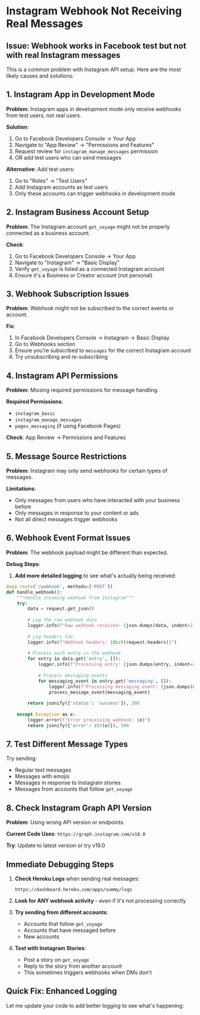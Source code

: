 # Instagram Webhook Not Receiving Real Messages

## Issue: Webhook works in Facebook test but not with real Instagram messages

This is a common problem with Instagram API setup. Here are the most likely causes and solutions:

## 1. Instagram App in Development Mode

**Problem**: Instagram apps in development mode only receive webhooks from test users, not real users.

**Solution**:
1. Go to Facebook Developers Console → Your App
2. Navigate to "App Review" → "Permissions and Features"
3. Request review for `instagram_manage_messages` permission
4. OR add test users who can send messages

**Alternative**: Add test users:
1. Go to "Roles" → "Test Users"
2. Add Instagram accounts as test users
3. Only these accounts can trigger webhooks in development mode

## 2. Instagram Business Account Setup

**Problem**: The Instagram account `get_voyage` might not be properly connected as a business account.

**Check**:
1. Go to Facebook Developers Console → Your App
2. Navigate to "Instagram" → "Basic Display"
3. Verify `get_voyage` is listed as a connected Instagram account
4. Ensure it's a Business or Creator account (not personal)

## 3. Webhook Subscription Issues

**Problem**: Webhook might not be subscribed to the correct events or account.

**Fix**:
1. In Facebook Developers Console → Instagram → Basic Display
2. Go to Webhooks section
3. Ensure you're subscribed to `messages` for the correct Instagram account
4. Try unsubscribing and re-subscribing

## 4. Instagram API Permissions

**Problem**: Missing required permissions for message handling.

**Required Permissions**:
- `instagram_basic`
- `instagram_manage_messages`
- `pages_messaging` (if using Facebook Pages)

**Check**: App Review → Permissions and Features

## 5. Message Source Restrictions

**Problem**: Instagram may only send webhooks for certain types of messages.

**Limitations**:
- Only messages from users who have interacted with your business before
- Only messages in response to your content or ads
- Not all direct messages trigger webhooks

## 6. Webhook Event Format Issues

**Problem**: The webhook payload might be different than expected.

**Debug Steps**:

1. **Add more detailed logging** to see what's actually being received:

```python
@app.route('/webhook', methods=['POST'])
def handle_webhook():
    """Handle incoming webhook from Instagram"""
    try:
        data = request.get_json()
        
        # Log the raw webhook data
        logger.info(f"Raw webhook received: {json.dumps(data, indent=2)}")
        
        # Log headers too
        logger.info(f"Webhook headers: {dict(request.headers)}")
        
        # Process each entry in the webhook
        for entry in data.get('entry', []):
            logger.info(f"Processing entry: {json.dumps(entry, indent=2)}")
            
            # Process messaging events
            for messaging_event in entry.get('messaging', []):
                logger.info(f"Processing messaging event: {json.dumps(messaging_event, indent=2)}")
                process_message_event(messaging_event)
        
        return jsonify({'status': 'success'}), 200
    
    except Exception as e:
        logger.error(f"Error processing webhook: {e}")
        return jsonify({'error': str(e)}), 500
```

## 7. Test Different Message Types

Try sending:
- Regular text messages
- Messages with emojis
- Messages in response to Instagram stories
- Messages from accounts that follow `get_voyage`

## 8. Check Instagram Graph API Version

**Problem**: Using wrong API version or endpoints.

**Current Code Uses**: `https://graph.instagram.com/v18.0`

**Try**: Update to latest version or try v19.0

## Immediate Debugging Steps

1. **Check Heroku Logs** when sending real messages:
   ```
   https://dashboard.heroku.com/apps/summy/logs
   ```

2. **Look for ANY webhook activity** - even if it's not processing correctly

3. **Try sending from different accounts**:
   - Accounts that follow `get_voyage`
   - Accounts that have messaged before
   - New accounts

4. **Test with Instagram Stories**:
   - Post a story on `get_voyage`
   - Reply to the story from another account
   - This sometimes triggers webhooks when DMs don't

## Quick Fix: Enhanced Logging

Let me update your code to add better logging to see what's happening:
